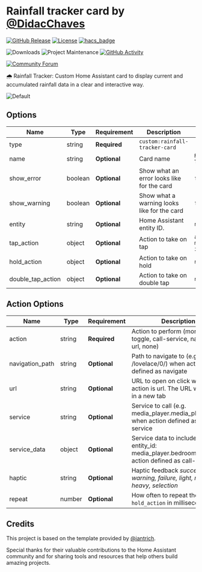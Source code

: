 # Rainfall tracker card by [@DidacChaves](https://www.github.com/DidacChaves)

[![GitHub Release][releases-shield]][releases]
[![License][license-shield]](LICENSE.md)
[![hacs_badge](https://img.shields.io/badge/HACS-Custom-orange.svg?style=for-the-badge)](https://github.com/custom-components/hacs)

![Downloads][downloads]
![Project Maintenance][maintenance-shield]
[![GitHub Activity][commits-shield]][commits]

[![Community Forum][forum-shield]][forum]

🌧️ Rainfall Tracker: Custom Home Assistant card to display current and accumulated rainfall data in a clear and interactive way.

![Default](https://github.com/didacchaves/rainfall-tracker-card/blob/master/docs/images/rain-meter-card.png?raw=true)

## Options

| Name              | Type    | Requirement  | Description                                     | Default             |
| ----------------- | ------- | ------------ |-------------------------------------------------|---------------------|
| type              | string  | **Required** | `custom:rainfall-tracker-card`                  |                     | 
| name              | string  | **Optional** | Card name                                       | `Rainfall Tracker`  |
| show_error        | boolean | **Optional** | Show what an error looks like for the card      | `false`             |
| show_warning      | boolean | **Optional** | Show what a warning looks like for the card     | `false`             |
| entity            | string  | **Optional** | Home Assistant entity ID.                       | `none`              |
| tap_action        | object  | **Optional** | Action to take on tap                           | `action: more-info` |
| hold_action       | object  | **Optional** | Action to take on hold                          | `none`              |
| double_tap_action | object  | **Optional** | Action to take on double tap                    | `none`              |

## Action Options

| Name            | Type   | Requirement  | Description                                                                                        | Default     |
| --------------- | ------ | ------------ |----------------------------------------------------------------------------------------------------|-------------|
| action          | string | **Required** | Action to perform (more-info, toggle, call-service, navigate url, none)                            | `more-info` |
| navigation_path | string | **Optional** | Path to navigate to (e.g. /lovelace/0/) when action defined as navigate                            | `none`      |
| url             | string | **Optional** | URL to open on click when action is url. The URL will open in a new tab                            | `none`      |
| service         | string | **Optional** | Service to call (e.g. media_player.media_play_pause) when action defined as call-service           | `none`      |
| service_data    | object | **Optional** | Service data to include (e.g. entity_id: media_player.bedroom) when action defined as call-service | `none`      |
| haptic          | string | **Optional** | Haptic feedback _success, warning, failure, light, medium, heavy, selection_                       | `none`      |
| repeat          | number | **Optional** | How often to repeat the `hold_action` in milliseconds.                                             | `none`      |

## Credits

This project is based on the template provided by [@iantrich](https://www.github.com/iantrich).

Special thanks for their valuable contributions to the Home Assistant community and for sharing tools and resources that help others build amazing projects.

[commits-shield]: https://img.shields.io/github/commit-activity/y/DidacChaves/rainfall-tracker-card.svg?style=for-the-badge
[commits]: https://github.com/DidacChaves/rainfall-tracker-card/commits/master
[devcontainer]: https://code.visualstudio.com/docs/remote/containers
[discord-shield]: https://img.shields.io/discord/330944238910963714.svg?style=for-the-badge
[forum-shield]: https://img.shields.io/badge/community-forum-brightgreen.svg?style=for-the-badge
[forum]: https://community.home-assistant.io/c/projects/frontend
[license-shield]: https://img.shields.io/github/license/DidacChaves/rainfall-tracker-card.svg?style=for-the-badge
[maintenance-shield]: https://img.shields.io/maintenance/yes/2025.svg?style=for-the-badge
[releases-shield]: https://img.shields.io/github/release/DidacChaves/rainfall-tracker-card.svg?style=for-the-badge
[releases]: https://github.com/DidacChaves/rainfall-tracker-card/releases
[downloads]: https://img.shields.io/github/downloads/DidacChaves/rainfall-tracker-card/total?style=for-the-badge
```
